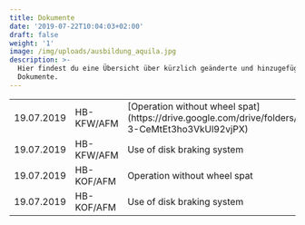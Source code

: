 ```yaml
---
title: Dokumente
date: '2019-07-22T10:04:03+02:00'
draft: false
weight: '1'
image: /img/uploads/ausbildung_aquila.jpg
description: >-
  Hier findest du eine Übersicht über kürzlich geänderte und hinzugefügte
  Dokumente.
---
```

<table border="0" width="100%">
  <colgroup>
    <col width="1*">
    <col width="2*">
    <col width="4*">
    <col width="1*">
  </colgroup>
  <tr>
    <td>19.07.2019</td>
    <td>HB-KFW/AFM</td>
    <td>[Operation without wheel spat] (https://drive.google.com/drive/folders/1GU1DASDEi-3-CeMtEt3ho3VkUl92vjPX)</td>
    <td>hinzugefügt</td>
  </tr>
  <tr>
    <td>19.07.2019</td>
    <td>HB-KFW/AFM</td>
    <td>Use of disk braking system</td>
    <td>hinzugefügt</td>
  </tr>
  <tr>
    <td>19.07.2019</td>
    <td>HB-KOF/AFM</td>
    <td>Operation without wheel spat</td>
    <td>hinzugefügt</td>
  </tr>
  <tr>
    <td>19.07.2019</td>
    <td>HB-KOF/AFM</td>
    <td>Use of disk braking system</td>
    <td>hinzugefügt</td>
  </tr>
</table>
